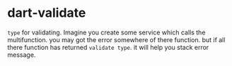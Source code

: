 # dart-validate

`type` for validating. Imagine you create some service which calls the multifunction. you may got the error somewhere of there function.  but if all there function has returned `validate type`. it will help you stack error message.